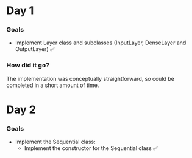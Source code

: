 # Day 1

### Goals
- Implement Layer class and subclasses (InputLayer, DenseLayer and OutputLayer) ✅

### How did it go?
The implementation was conceptually straightforward, so could be completed in a short amount of time.

# Day 2

### Goals
- Implement the Sequential class:
  - Implement the constructor for the Sequential class ✅
